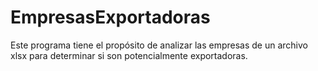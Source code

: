 # EmpresasExportadoras
Este programa tiene el propósito de analizar las empresas de un archivo xlsx para determinar si son potencialmente exportadoras.  
